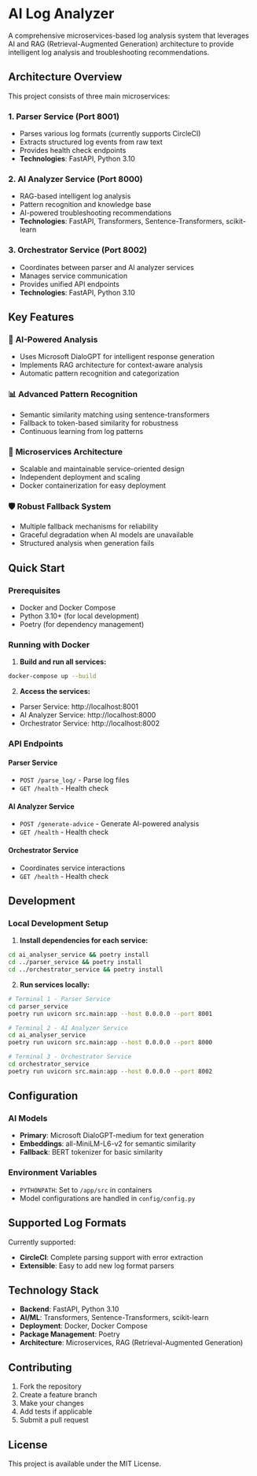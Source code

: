 # AI Log Analyzer

A comprehensive microservices-based log analysis system that leverages AI and RAG (Retrieval-Augmented Generation) architecture to provide intelligent log analysis and troubleshooting recommendations.

## Architecture Overview

This project consists of three main microservices:

### 1. Parser Service (Port 8001)
- Parses various log formats (currently supports CircleCI)
- Extracts structured log events from raw text
- Provides health check endpoints
- **Technologies**: FastAPI, Python 3.10

### 2. AI Analyzer Service (Port 8000)
- RAG-based intelligent log analysis
- Pattern recognition and knowledge base
- AI-powered troubleshooting recommendations
- **Technologies**: FastAPI, Transformers, Sentence-Transformers, scikit-learn

### 3. Orchestrator Service (Port 8002)
- Coordinates between parser and AI analyzer services
- Manages service communication
- Provides unified API endpoints
- **Technologies**: FastAPI, Python 3.10

## Key Features

### 🤖 **AI-Powered Analysis**
- Uses Microsoft DialoGPT for intelligent response generation
- Implements RAG architecture for context-aware analysis
- Automatic pattern recognition and categorization

### 📊 **Advanced Pattern Recognition**
- Semantic similarity matching using sentence-transformers
- Fallback to token-based similarity for robustness
- Continuous learning from log patterns

### 🔄 **Microservices Architecture**
- Scalable and maintainable service-oriented design
- Independent deployment and scaling
- Docker containerization for easy deployment

### 🛡️ **Robust Fallback System**
- Multiple fallback mechanisms for reliability
- Graceful degradation when AI models are unavailable
- Structured analysis when generation fails

## Quick Start

### Prerequisites
- Docker and Docker Compose
- Python 3.10+ (for local development)
- Poetry (for dependency management)

### Running with Docker

1. **Build and run all services:**
```bash
docker-compose up --build
```

2. **Access the services:**
- Parser Service: http://localhost:8001
- AI Analyzer Service: http://localhost:8000
- Orchestrator Service: http://localhost:8002

### API Endpoints

#### Parser Service
- `POST /parse_log/` - Parse log files
- `GET /health` - Health check

#### AI Analyzer Service
- `POST /generate-advice` - Generate AI-powered analysis
- `GET /health` - Health check

#### Orchestrator Service
- Coordinates service interactions
- `GET /health` - Health check

## Development

### Local Development Setup

1. **Install dependencies for each service:**
```bash
cd ai_analyser_service && poetry install
cd ../parser_service && poetry install
cd ../orchestrator_service && poetry install
```

2. **Run services locally:**
```bash
# Terminal 1 - Parser Service
cd parser_service
poetry run uvicorn src.main:app --host 0.0.0.0 --port 8001

# Terminal 2 - AI Analyzer Service
cd ai_analyser_service
poetry run uvicorn src.main:app --host 0.0.0.0 --port 8000

# Terminal 3 - Orchestrator Service
cd orchestrator_service
poetry run uvicorn src.main:app --host 0.0.0.0 --port 8002
```

## Configuration

### AI Models
- **Primary**: Microsoft DialoGPT-medium for text generation
- **Embeddings**: all-MiniLM-L6-v2 for semantic similarity
- **Fallback**: BERT tokenizer for basic similarity

### Environment Variables
- `PYTHONPATH`: Set to `/app/src` in containers
- Model configurations are handled in `config/config.py`

## Supported Log Formats

Currently supported:
- **CircleCI**: Complete parsing support with error extraction
- **Extensible**: Easy to add new log format parsers

## Technology Stack

- **Backend**: FastAPI, Python 3.10
- **AI/ML**: Transformers, Sentence-Transformers, scikit-learn
- **Deployment**: Docker, Docker Compose
- **Package Management**: Poetry
- **Architecture**: Microservices, RAG (Retrieval-Augmented Generation)

## Contributing

1. Fork the repository
2. Create a feature branch
3. Make your changes
4. Add tests if applicable
5. Submit a pull request

## License

This project is available under the MIT License.
